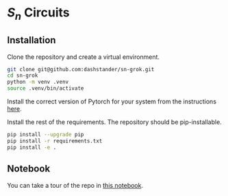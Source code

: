 # $S_n$ Circuits

## Installation

Clone the repository and create a virtual environment.

```bash
git clone git@github.com:dashstander/sn-grok.git
cd sn-grok
python -m venv .venv
source .venv/bin/activate
```

Install the correct version of Pytorch for your system from the instructions [here](https://pytorch.org/get-started/locally/).

Install the rest of the requirements. The repository should be pip-installable. 

```bash
pip install --upgrade pip
pip install -r requirements.txt
pip install -e .
```


## Notebook

You can take a tour of the repo in [this notebook](https://github.com/dashstander/sn-grok/blob/main/Sn_Circuits.ipynb).